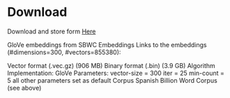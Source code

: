 # Download

Download and store form [Here](https://github.com/uchile-nlp/spanish-word-embeddings)

GloVe embeddings from SBWC
Embeddings
Links to the embeddings (#dimensions=300, #vectors=855380):

Vector format (.vec.gz) (906 MB)
Binary format (.bin) (3.9 GB)
Algorithm
Implementation: GloVe
Parameters:
vector-size = 300
iter = 25
min-count = 5
all other parameters set as default
Corpus
Spanish Billion Word Corpus (see above)


